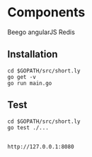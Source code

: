 # Components
Beego
angularJS
Redis



## Installation

```
cd $GOPATH/src/short.ly
go get -v
go run main.go
```
## Test
````
cd $GOPATH/src/short.ly
go test ./...
````

## 


```
http://127.0.0.1:8080
```
